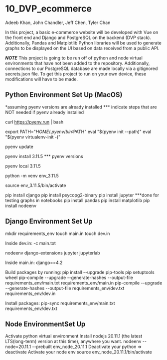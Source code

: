 # 10_DVP_ecommerce
Adeeb Khan, John Chandler, Jeff Chen, Tyler Chan 

In this project, a basic e-commerce website will be developed with Vue on the front end and Django and PostgreSQL on the backend (DVP stack). Additionally, Pandas and Matplotlib Python libraries will be used to generate graphs to be displayed on the UI based on data received from a public API.  

***NOTE***
This project is going to be run off of python and node virtual environments that have not been added to the repository. Additionally, connections to our PostgreSQL database are made locally via a gitignored secrets.json file. To get this project to run on your own device, these modifications will have to be made. 

## Python Environment Set Up (MacOS)

*assuming pyenv versions are already installed 
*** indicate steps that are NOT needed if pyenv already installed

curl https://pyenv.run | bash

export PATH="$HOME/.pyenv/bin:$PATH"
eval "$(pyenv init --path)"
eval "$(pyenv virtualenv-init -)"

pyenv update

pyenv install 3.11.5    ***
pyenv versions

pyenv local 3.11.5

python -m venv env_3.11.5

source env_3.11.5/bin/activate

pip install django
pip install psycopg2-binary
pip install jupyter ***done for testing graphs in notebooks
pip install pandas
pip install matplotlib
pip install nodeenv

## **Django Environment Set Up**
mkdir requirements_env
touch main.in
touch dev.in

Inside dev.in: 
-c main.txt

nodeenv
django-extensions
jupyter
jupyterlab

Inside main.in:
django==4.2

Build packages by running:
	pip install --upgrade pip-tools pip setuptools wheel
 	pip-compile --upgrade --generate-hashes --output-file requirements_env/main.txt requirements_env/main.in
  	pip-compile --upgrade --generate-hashes --output-file requirements_env/dev.txt requirements_env/dev.in 

Install packages:
pip-sync requirements_env/main.txt requirements_env/dev.txt

## **Node EnvironmentSet Up**
Activate python virtual environment
Install nodejs 20.11.1 (the latest LTS(long-term) version at this time), anywhere you want.
nodeenv --node=20.11.1 --prebuilt env_node_20.11.1
Deactivate your python => deactivate
Activate your node env
source env_node_20.11.1/bin/activate

